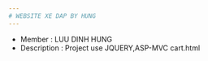 ```yaml
---
# WEBSITE XE DAP BY HUNG
---
```

* Member : LUU DINH HUNG
* Description : Project use JQUERY,ASP-MVC 
cart.html
